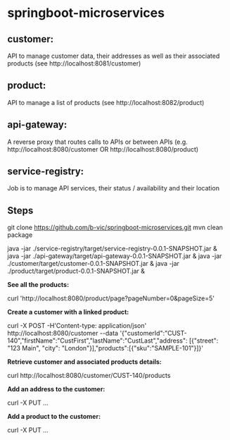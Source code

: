 # springboot-microservices

## customer: 

API to manage customer data, their addresses as well as their associated products (see http://localhost:8081/customer)

## product: 

API to manage a list of products (see http://localhost:8082/product)

## api-gateway: 

A reverse proxy that routes calls to APIs or between APIs (e.g. http://localhost:8080/customer OR http://localhost:8080/product)

## service-registry: 

Job is to manage API services, their status / availability and their location

## Steps

git clone https://github.com/b-vic/springboot-microservices.git
mvn clean package

java -jar ./service-registry/target/service-registry-0.0.1-SNAPSHOT.jar &
java -jar ./api-gateway/target/api-gateway-0.0.1-SNAPSHOT.jar &
java -jar ./customer/target/customer-0.0.1-SNAPSHOT.jar &
java -jar ./product/target/product-0.0.1-SNAPSHOT.jar &

**See all the products:**

curl 'http://localhost:8080/product/page?pageNumber=0&pageSize=5'

**Create a customer with a linked product:**

curl -X POST -H'Content-type: application/json' http://localhost:8080/customer --data '{"customerId":"CUST-140","firstName":"CustFirst","lastName":"CustLast","address": [{"street": "123 Main", "city": "London"}],"products":[{"sku":"SAMPLE-101"}]}'

**Retrieve customer and associated products details:**

curl http://localhost:8080/customer/CUST-140/products

**Add an address to the customer:**

curl -X PUT ...

**Add a product to the customer:**

curl -X PUT ...


